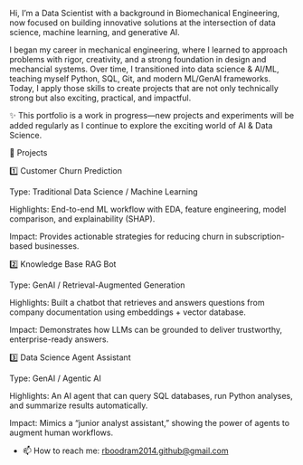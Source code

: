 Hi, I’m a Data Scientist with a background in Biomechanical Engineering, now focused on building innovative solutions at the intersection of data science, machine learning, and generative AI.

I began my career in mechanical engineering, where I learned to approach problems with rigor, creativity, and a strong foundation in design and mechancial systems. Over time, I transitioned into data science & AI/ML, teaching myself Python, SQL, Git, and modern ML/GenAI frameworks. Today, I apply those skills to create projects that are not only technically strong but also exciting, practical, and impactful.

✨ This portfolio is a work in progress—new projects and experiments will be added regularly as I continue to explore the exciting world of AI & Data Science.

📂 Projects

1️⃣ Customer Churn Prediction

Type: Traditional Data Science / Machine Learning

Highlights: End-to-end ML workflow with EDA, feature engineering, model comparison, and explainability (SHAP).

Impact: Provides actionable strategies for reducing churn in subscription-based businesses.

2️⃣ Knowledge Base RAG Bot

Type: GenAI / Retrieval-Augmented Generation

Highlights: Built a chatbot that retrieves and answers questions from company documentation using embeddings + vector database.

Impact: Demonstrates how LLMs can be grounded to deliver trustworthy, enterprise-ready answers.

3️⃣ Data Science Agent Assistant

Type: GenAI / Agentic AI

Highlights: An AI agent that can query SQL databases, run Python analyses, and summarize results automatically.

Impact: Mimics a “junior analyst assistant,” showing the power of agents to augment human workflows.

- 📫 How to reach me: rboodram2014.github@gmail.com

<!---
BONESX94/BONESX94 is a ✨ special ✨ repository because its `README.md` (this file) appears on your GitHub profile.
You can click the Preview link to take a look at your changes.
--->
